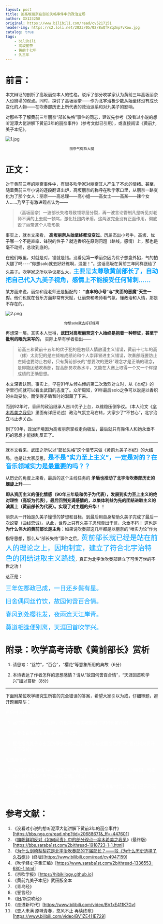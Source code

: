 ```yaml
---
layout: post
title: 论高坂丽奈在部长失格事件中的政治立场
author: XX123258
original: https://www.bilibili.com/read/cv5217151
header-img: https://s2.loli.net/2023/05/02/8uQfFZq3np7vRow.jpg
catalog: true
tags:
    - bilibili
    - 高坂丽奈
    - 黄前十七年
    - 久三年
---
```

# 前言：

本文辩证的剖析了高坂丽奈本人的性格。驳斥了部分吹学家认为黄前三年高坂丽奈人设崩塌的观点。同时，探讨了高坂丽奈——作为北宇治极少数从始至终没有成长变化的人物——在吹奏部历史上所代表的政治派系和对九美子的影响。

对那些不了解黄前三年丽奈“部长失格”事件的同志，建议先参考《没看过小说的想听泥潭大佬讲解下黄前3年的丽奈事件》（参考文献已引用），或直接阅读《黄前九美子本纪》。

![1.jpg](https://s2.loli.net/2023/05/02/8uQfFZq3np7vRow.jpg)

<div style="text-align:center">
    <span><small>丽奈气得拍大腿</small></span>
</div>

# 正文：

对于黄前三年的丽奈事件中，有很多吹学家对丽奈其人产生了不忿的情绪。甚至，随着黄前三年小说的逐段翻译出炉，高坂丽奈的称呼在吹学家口里，从丽奈一路变化为了那个女人：丽奈——高总理——高小姐——高女士——高某——辣个女人……乃至于有激进观点认为——

> （高坂丽奈）一波部长失格导致领导层分裂，再一波言论管制凡是听见对老师不满的上去就一顿骂，激化社团内矛盾，这两波完全没有正面作用，彻底毁了丽奈这个人物形象

事实上，就本文来看， **高坂丽奈从始至终都没变过**。历届杰出小号手，高坂、优子哪一个不是直率、锋锐的性子？就连香织在原则问题（路线，感情）上，那也是毫不动摇，总攻到底的。

在他们眼里，对就是对，错就是错。没看见第一季丽奈因为优子想盘外招，气的拍大腿了吗----“你想solo就去好好练啊，混蛋！”。这话高坂在黄前三年同样送给了久美子。吹学家之所以争议那么大，<span style="color:#02a2ff;font-size:20px;">主要是**太尊敬黄前部长了，自动把自己代入九美子视角，感情上不能接受任何背刺……**</span>

某方面来说，丽奈和泷老师还是挺配的： **“直率的小号”与“笑面的恶魔”天生一对**。他们也就在音乐方面非常有天赋，让丽奈和老师看气氛，懂政治和人情，那是不存在的。

![2.png](https://s2.loli.net/2023/05/02/dEn4aP3fe5Kjhkr.png)

<div style="text-align:center">
    <span><small>你想solo就去好好练啊</small></span>
</div>

再想深一层。其实本人觉得，**武田对高坂丽奈这个人始终是抱着一种辩证，甚至于批判的眼光来写的。** 实际上早有学者指出——

> 前高三和黄前十五年的优子犯的是右倾人情散漫主义错误，黄前十七年的高（俅）太尉犯的是左倾唯成绩论和个人崇拜冒进主义错误，吹奏部既要防止左倾也要防止右倾，只有黄前部长的“想要吹的更好”理念才是正确的理念，是即能团结吹奏部，提高部员吹奏水平，又能在大赛上取得一个又一个辉煌成绩的正确思想。

本文深表认同。事实上，早在91年左倾右倾的第二次激烈对立时，从《本纪》的字里行间就可以看出武田的态度了。众所周知，91年最后solo之争可以说是以香织的主动妥协，而使得矛盾暂时的潜藏了下来。

而到92年时，香织的政治继承人吉川优子上台，以维稳压倒争议。（本人论文《[伞木希美之我见](/2020/03/04/qizhixianmingfanduiruhewenze/)》里面有详细论述）政治气氛立马右转，大家少了“不甘心”，北宇治立马止步关西。

到了93年，政治环境因为高坂丽奈掌权走向极左，最后就只有靠伟人和她永垂不朽的思想才能拨乱反正了。

---

就本文看来，武田之所以以“部长失格”这个情节来做《黄前九美子本纪》的大结局，也是让大家反思，<span style="color:#02a2ff;font-size:20px;">**是不是“实力至上主义”，一定是对的？在音乐领域实力是最重要的吗？？**</span>

从历史的角度上来看，最后的这个主线任务的 **矛盾也推动了北宇治吹奏部历史的螺旋上升**——  

**即从资历主义的僵化情感（90年三年级和优子为代表），发展到实力至上主义的绝对理性（高坂为代表），最后回到充满感情的，以集体利益为先的团结进取主义的演奏上（黄前部长为代表）。实现了对主题的升华！！**

丽奈从一开始是久美子憧憬的梦想和目标，到最后用自身帮助久美子完成了最后一次蜕变（曲线忠诚）。从此，世界上只有久美子思想青出于蓝，永垂不朽！ 这也是
**为什么伟大的黄前部长是主角**：如果说吹奏部这几年都是以丽奈的“唯实力论”作为指导思想，那么从“部长失格”事件之后，<span style="color:#02a2ff;font-size:23px;">黄前部长就已经是站在前人的理论之上，因地制宜，建立了符合北宇治特色的团结进取主义路线</span>，真正为北宇治吹奏部建立了可传万世的不世之功！

这正是：

<span style="color:#02a2ff;font-size:20px;">三年佐郡政已成，一日还乡鬓有星。</span>

<span style="color:#02a2ff;font-size:20px;">旧舍偶同丝竹饮，故园何啻百合情。</span>

<span style="color:#02a2ff;font-size:20px;">春风到处樱花发，夜雨连天江岸青。</span>

<span style="color:#02a2ff;font-size:20px;">莫道相逢便别离，天涯回首吹学兴。</span>

# 附录：吹学高考诗歌《黄前部长》赏析

1. 请思考：“丝竹”，“百合”，“樱花”等意象所用的典故（6分）

2. 本诗表达了作者怎样的思想感情？请从“故园何啻百合情”，“天涯回首吹学兴”加以赏析（8分）

---

下面附某位吹学研究生所答的完全错误的答案，希望大家引以为戒，仔细审题，避开题目陷阱：

<div style="color: white;">意象用典题： 
    
1. 丝竹中，丝指头上缎带，竹指伞木希美收部费时拿的长笛(2分) 
    
2. 百合指百般抗拒而后身心合一(2分)
    
3. 樱花指九美子毕业回到母校任教以后，她7年前全国金后种下的樱花树又要开花了(2分)</div>

<div style="color: white;">思想感情题： 
    
1. “故园何啻百合情”中，“何啻”是不止的意思，故园代表已故之人的陵园，暗指泷升最终无法插手学生间的爱情。(4分)
    
2. “天涯回首吹学兴”指的是同人网友武田周游天涯海角取材后，发现自己已经无法跟上吹学学界的研究, 望洋兴叹。(4分)</div>

# 参考文献：

1. 《没看过小说的想听泥潭大佬讲解下黄前3年的丽奈事件》\[<https://bbs.nga.cn/read.php?tid=20688671&_ff=-447601>\]
2. 《[旗帜鲜明反对《如何问责》中的部分观点--伞木希美之我见](/2020/03/04/qizhixianmingfanduiruhewenze/)》(最终版)\[<https://bbs.saraba1st.com/2b/thread-1918723-1-1.html>\]
3. 《[为什么剑崎梨梨花是北宇治吹奏部的下届部长？——驳《为什么历史选择了久石奏》](/2020/02/06/weishenmelishixuanzeleririka/)》(终版)\[<https://www.bilibili.com/read/cv4947159>\]
4. 《吹学经史子集汇编》\[<https://www.saraba1st.com/2b/thread-1336553-680-1.html>\]
5. 《京吹学报》\[<https://hibikilogy.github.io>\]
6. 《黄前九美子本纪》武田版全本  
7. 《青鸟经》  
8. 《誓言经》  
9. 《旧/新京吹经》
10. 《走进新时代》\[<https://www.bilibili.com/video/BV1xE411K7Gv>\]
11. 《恋人未满 原味青春，悠风不止 再续终章》 \[<https://www.bilibili.com/video/BV1ZE411E729>\]
